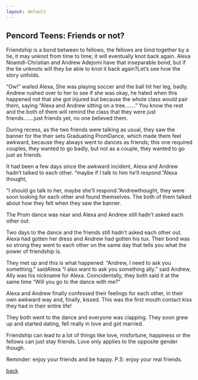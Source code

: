 ```yaml
---
layout: default
---
```


## Pencord Teens: Friends or not?

Friendship is a bond between to fellows, the fellows are bind together by a tie, it may unknot from time to time; it will eventually knot back again. Alexa Nnamdi-Christian and Andrew Adejomi have that inseparable bond, but if the tie unknots will they be able to knot it back again?Let’s see how the story unfolds.

“Ow!” wailed Alexa, She was playing soccer and the ball hit her leg, badly. Andrew rushed over to her to see if she was okay, he hated when this happened not that she got injured but because the whole class would pair them, saying “Alexa and Andrew sitting on a tree…….” You know the rest and the both of them will remind the class that they were just friends…….just friends yet, no one believed them.

During recess, as the two friends were talking as usual, they saw the banner for the their sets Graduating PromDance, which made them feel awkward, because they always went to dances as friends; this one required couples, they wanted to go badly, but not as a couple, they wanted to go just as friends.

It had been a few days since the awkward incident, Alexa and Andrew hadn’t talked to each other. “maybe if I talk to him he’ll respond.”Alexa thought, 

“I should go talk to her, maybe she’ll respond.”Andrewthought, they were soon looking for each other and found themselves. The both of them talked about how they felt when they saw the banner.

The Prom dance was near and Alexa and Andrew still hadn’t asked each other out.

Two days to the dance and the friends still hadn’t asked each other out. Alexa had gotten her dress and Andrew had gotten his tux. Their bond was so strong they went to each other on the same day that tells you what the power of friendship is.

They met up and this is what happened: “Andrew, I need to ask you something.” saidAlexa “I also want to ask you something ally.” said Andrew, Ally was his nickname for Alexa. Coincidentally, they both said it at the same time “Will you go to the dance with me?”

Alexa and Andrew finally confessed their feelings for each other, in their own awkward way and, finally, kissed. This was the first mouth contact kiss they had in their entire life!

They both went to the dance and everyone was clapping. They soon grew up and started dating, fell really in love and got married.

Friendship can lead to a lot of things like love, misfortune, happiness or the fellows can just stay friends. Love only applies to the opposite gender though.

Reminder: enjoy your friends and be happy. P.S: enjoy your real friends.


[back](./)
